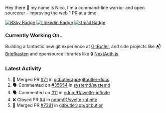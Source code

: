 
Hey there 👋 my name is Nico, I'm a command-line warrior and open sourcerer - improving the web 1 PR at a time

[![BSky Badge](https://img.shields.io/badge/-%20%40ndo.dev%20-%200285FF?style=flat-square&logo=bluesky&color=%23161e27)](https://bsky.app/profile/ndo.dev) [![Linkedin Badge](https://img.shields.io/badge/-ndom91-blue?style=flat-square&logo=Linkedin&logoColor=white&link=https://www.linkedin.com/in/ndom91/)](https://www.linkedin.com/in/ndom91/) [![Gmail Badge](https://img.shields.io/badge/-yo@ndo.dev-c14438?style=flat-square&logo=mail.ru&logoColor=white&link=mailto:yo@ndo.dev)](mailto:yo@ndo.dev)

### Currently Working On..

Building a fantastic new git experience at [GitButler](https://github.com/gitbutlerapp), and side projects like 📬 [Briefkasten](https://briefkastenhq.com) and opensource libraries like 🔒 [NextAuth.js](https://github.com/nextauthjs/next-auth).

<!--START_SECTION_PROFILE_VIEWS:readme-info-->
<!--END_SECTION_PROFILE_VIEWS:readme-info-->

<!--START_SECTION_DAILY_COMMIT:readme-info-->
<!--END_SECTION_DAILY_COMMIT:readme-info-->

<!--START_SECTION_WEEKLY_COMMIT:readme-info-->
<!--END_SECTION_WEEKLY_COMMIT:readme-info-->

### Latest Activity

<!--START_SECTION:activity-->
1. 🎉 Merged PR [#71](https://github.com/gitbutlerapp/gitbutler-docs/pull/71) in [gitbutlerapp/gitbutler-docs](https://github.com/gitbutlerapp/gitbutler-docs)
2. 🗣 Commented on [#35654](https://github.com/systemd/systemd/issues/35654#issuecomment-2681345945) in [systemd/systemd](https://github.com/systemd/systemd)
3. 🗣 Commented on [#11](https://github.com/ndom91/svelte-infinite/issues/11#issuecomment-2680973092) in [ndom91/svelte-infinite](https://github.com/ndom91/svelte-infinite)
4. ❌ Closed PR [#4](https://github.com/ndom91/svelte-infinite/pull/4) in [ndom91/svelte-infinite](https://github.com/ndom91/svelte-infinite)
5. 🎉 Merged PR [#7381](https://github.com/gitbutlerapp/gitbutler/pull/7381) in [gitbutlerapp/gitbutler](https://github.com/gitbutlerapp/gitbutler)
<!--END_SECTION:activity-->
